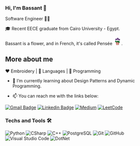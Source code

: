 ### Hi, I'm Bassant 👋

Software Engineer :woman_technologist:

🎓 Recent EECE graduate from Cairo University - Egypt.

Bassant is a flower, and in French, it's called Pensée <img width="25" src="https://github.com/BGZ30/BGZ30/blob/master/pansy_bot.png">.


## More about me 

:heart: Embroidery | :black_heart: Languages | :blue_heart: Programming

- 🌱 I’m currently learning about Design Patterns and Dynamic Programming.
 
- :mailbox: You can reach me with the links below:
 
[![Gmail Badge](https://img.shields.io/badge/-Gmail-c14438?style=flat&logo=Gmail&logoColor=white&link=mailto:bassant.gamalzaid@gmail.com)](mailto:bassant.gamalzaid@gmail.com)
[![Linkedin Badge](https://img.shields.io/badge/-LinkedIn-blue?style=flat&logo=Linkedin&logoColor=white&link=https://www.linkedin.com/in/bassant-gamal-8bb42a107/)](https://www.linkedin.com/in/bassantgz30/)
[![Medium](https://img.shields.io/badge/Medium-12100E?style=flat&logo=medium&logoColor=white&link=https://bassantgz30.medium.com/)](https://bassantgz30.medium.com/)
[![LeetCode](https://img.shields.io/badge/LeetCode-12100E?style=flat&logo=leetcode&logoColor=white&link=https://leetcode.com/bassantgz30/)](https://leetcode.com/bassantgz30/)


### Techs and Tools 🛠️
![Python](https://img.shields.io/badge/-Python-222222?style=flat&logo=python)
![CSharp](https://img.shields.io/badge/-CSharp-222222?style=flat&logo=csharp)
![C++](https://img.shields.io/badge/-C++-222222?style=flat&logo=c%2B%2B)
![PostgreSQL](https://img.shields.io/badge/-PostgreSQL-222222?style=flat&logo=postgresql)
![Git](https://img.shields.io/badge/-Git-222222?style=flat&logo=git)
![GitHub](https://img.shields.io/badge/-GitHub-222222?style=flat&logo=github)
![Visual Studio Code](https://img.shields.io/badge/-VSCode-222222?style=flat&logo=visual-studio-code&logoColor=007ACC)
![DotNet](https://img.shields.io/badge/-DotNet-222222?style=flat&logo=dotnet)
<!--![Django](https://img.shields.io/badge/-Django-222222?style=flat&logo=django)-->

<!-- ### ⚡ Fun fact:
Converting a list of strings into a single character is possible! sounds weird?

Here is the Python pseudocode for "str_to_char" function :smiley:

<img width="300" src="https://github.com/BGZ30/BGZ30/blob/master/str2char_implement2.png">

I am using colorful strings to convert my favorite characters into nice layouts, find out more here 
[![Instagram Badge](https://img.shields.io/badge/-Instagram-C13584?style=flat&logo=Instagram&logoColor=white)](https://www.instagram.com/string2char/)
-->
